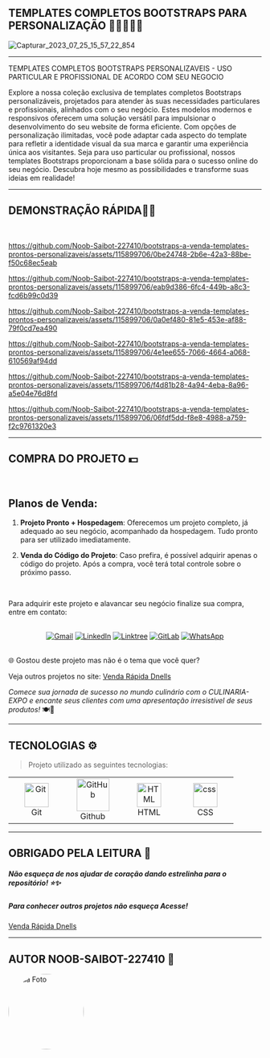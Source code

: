 ## **TEMPLATES COMPLETOS BOOTSTRAPS PARA PERSONALIZAÇÃO** 🍞🍾🍎🎂🍹

![Capturar_2023_07_25_15_57_22_854](https://github.com/Noob-Saibot-227410/bootstraps-a-venda-templates-prontos-personalizaveis/assets/115899706/5b8fe55d-19b9-4b8d-9c79-4a45d228df7f)

<hr>

TEMPLATES COMPLETOS BOOTSTRAPS PERSONALIZAVEIS - USO PARTICULAR E PROFISSIONAL DE ACORDO COM SEU NEGOCIO

Explore a nossa coleção exclusiva de templates completos Bootstraps personalizáveis, projetados para atender às suas necessidades particulares e profissionais, alinhados com o seu negócio. Estes modelos modernos e responsivos oferecem uma solução versátil para impulsionar o desenvolvimento do seu website de forma eficiente. Com opções de personalização ilimitadas, você pode adaptar cada aspecto do template para refletir a identidade visual da sua marca e garantir uma experiência única aos visitantes. Seja para uso particular ou profissional, nossos templates Bootstraps proporcionam a base sólida para o sucesso online do seu negócio. Descubra hoje mesmo as possibilidades e transforme suas ideias em realidade!

<hr>

## **DEMONSTRAÇÃO RÁPIDA**🍹🍲 

<br>


https://github.com/Noob-Saibot-227410/bootstraps-a-venda-templates-prontos-personalizaveis/assets/115899706/0be24748-2b6e-42a3-88be-f50c68ec5eab


https://github.com/Noob-Saibot-227410/bootstraps-a-venda-templates-prontos-personalizaveis/assets/115899706/eab9d386-6fc4-449b-a8c3-fcd6b99c0d39

https://github.com/Noob-Saibot-227410/bootstraps-a-venda-templates-prontos-personalizaveis/assets/115899706/0a0ef480-81e5-453e-af88-79f0cd7ea490


https://github.com/Noob-Saibot-227410/bootstraps-a-venda-templates-prontos-personalizaveis/assets/115899706/4e1ee655-7066-4664-a068-610569af94dd


https://github.com/Noob-Saibot-227410/bootstraps-a-venda-templates-prontos-personalizaveis/assets/115899706/f4d81b28-4a94-4eba-8a96-a5e04e76d8fd


https://github.com/Noob-Saibot-227410/bootstraps-a-venda-templates-prontos-personalizaveis/assets/115899706/06fdf5dd-f8e8-4988-a759-f2c9761320e3

<hr>

## COMPRA DO PROJETO 💵

<br>

## Planos de Venda:

1. **Projeto Pronto + Hospedagem**: Oferecemos um projeto completo, já adequado ao seu negócio, acompanhado da hospedagem. Tudo pronto para ser utilizado imediatamente.

2. **Venda do Código do Projeto**: Caso prefira, é possível adquirir apenas o código do projeto. Após a compra, você terá total controle sobre o próximo passo.

<br>

Para adquirir este projeto e alavancar seu negócio finalize sua compra, entre em contato: 

<br>

<div align="center">
  <a href="mailto:devops.davi@gmail.com" target="_blank"><img src="https://img.shields.io/badge/-Gmail-%23333?style=for-the-badge&logo=gmail&logoColor=white" alt="Gmail"></a>
  <a href="https://www.linkedin.com/in/davi-santos-cardoso-da-silva-b4678524a/" target="_blank"><img src="https://img.shields.io/badge/-LinkedIn-%230077B5?style=for-the-badge&logo=linkedin&logoColor=white" alt="LinkedIn"></a>
  <a href="https://linktr.ee/devops_davi" target="_blank"><img src="https://img.shields.io/badge/-Linktree-%23FF5722?style=for-the-badge" alt="Linktree"></a>
  <a href="https://gitlab.com/Noob-Saibot-227410" target="_blank"><img src="https://img.shields.io/badge/-GitLab-%23FCA121?style=for-the-badge&logo=gitlab&logoColor=white" alt="GitLab"></a>
  <a href="https://wa.me/5511976161682?text=Olá,%20estou%20entrando%20em%20contato%20através%20do%20GitHub." target="_blank"><img src="https://img.shields.io/badge/-WhatsApp-%232CA5E0?style=for-the-badge&logo=whatsapp&logoColor=white" alt="WhatsApp"></a>
</div>


<br>

🌐 Gostou deste projeto mas não é o tema que você quer?

<p> Veja outros projetos no site: <a href = https://venda-rapida-dnells.web.app/ target="_blank"> Venda Rápida Dnells</a> <p>

*Comece sua jornada de sucesso no mundo culinário com o CULINARIA-EXPO e encante seus clientes com uma apresentação irresistível de seus produtos!* 🍽️🎉

<hr>

## TECNOLOGIAS ⚙️

> Projeto utilizado as seguintes tecnologias:

<table>
  <tr>
    <td align="center" width="96">
        <img src="https://user-images.githubusercontent.com/25181517/192108372-f71d70ac-7ae6-4c0d-8395-51d8870c2ef0.png" width="48" height="48" alt="Git" />
      <br>Git
    </td>
    <td align="center" width="96">
        <img src="https://techstack-generator.vercel.app/github-icon.svg" width="65" height="65" alt="GitHub" />
      <br>Github
    </td>
      <td align="center"  width="96">
        <img src="https://skillicons.dev/icons?i=html" width="48" height="48" alt="HTML" />
      <br>HTML
    </td>
    <td align="center" width="96">
        <img src="https://skillicons.dev/icons?i=css" width="48" height="48" alt="css" />
      <br>CSS
    </td>
  </tr>
 <tr>
 </tr>
</table>
 
 <hr>

## OBRIGADO PELA LEITURA 📒

##### Não esqueça de nos ajudar de coração dando estrelinha para o repositório! ⭐✨

##### Para conhecer outros projetos não esqueça Acesse!

<a href = https://venda-rapida-dnells.web.app/ target="_blank"> Venda Rápida Dnells</a>

<hr>

## AUTOR NOOB-SAIBOT-227410 📒

<div style="width: 150px; height: 150px; border-radius: 50%; overflow: hidden;">
  <img src="https://github.com/Noob-Saibot-227410/ProgDev/assets/115899706/79d2c073-9f0d-470e-bfa5-0b0642c1ef9a.png" alt="Sua Foto" style="width: 100%; height: 100%; object-fit: cover;">
</div>
